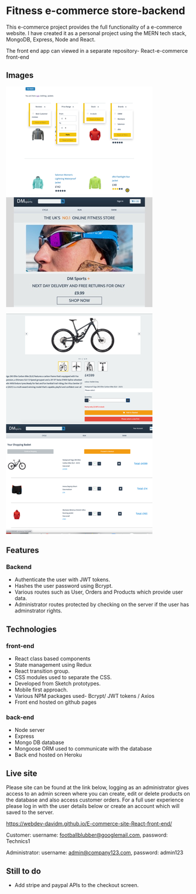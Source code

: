 # Fitness e-commerce store-backend 

This e-commerce project provides the full functionality of a e-commerce website. I have created it as a personal project using the MERN tech stack, MongoDB, Express, Node and React.

The front end app can viewed in a separate repository- React-e-commerce front-end

## Images

![](/read-me-images/My-e-commerce-store.png ) ![](/read-me-images/main-image.jpg )

![](/read-me-images/My-e-commerce-store-product-page.png ) ![](/read-me-images/My-e-commerce-store-shopping-basket.png )
 

## Features

### Backend

- Authenticate the user with JWT tokens.
- Hashes the user password using Bcrypt.
- Various routes such as User, Orders and Products which provide user data.
- Administrator routes protected by checking on the server if the user has adminstrator rights.

## Technologies

### front-end

- React class based components
- State management using Redux  
- React transition group.   
- CSS modules used to separate the CSS.
- Developed from Sketch prototypes.
- Mobile first approach.
- Various NPM packages used- Bcrypt/ JWT tokens / Axios
- Front end hosted on github pages


### back-end

- Node server
- Express
- Mongo DB database
- Mongoose ORM used to communicate with the database
- Back end hosted on Heroku

## Live site

Please site can be found at the link below, logging as an administrator gives access to an admin screen where you can create, edit or delete products on the database and also access customer orders. For a full user experience please log in with the user details below or create an account which will saved to the server.

https://webdev-davidm.github.io/E-commerce-site-React-front-end/

Customer: username: footballblubber@googlemail.com, password: Technics1

Administrator: username: admin@company123.com, password: admin123

## Still to do

- Add stripe and paypal APIs to the checkout screen.




